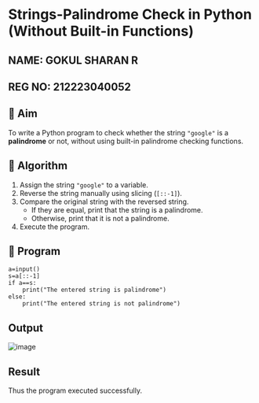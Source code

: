 # Strings-Palindrome Check in Python (Without Built-in Functions)
## NAME: GOKUL SHARAN R
## REG NO: 212223040052

## 🎯 Aim
To write a Python program to check whether the string `"google"` is a **palindrome** or not, without using built-in palindrome checking functions.

## 🧠 Algorithm
1. Assign the string `"google"` to a variable.
2. Reverse the string manually using slicing (`[::-1]`).
3. Compare the original string with the reversed string.
   - If they are equal, print that the string is a palindrome.
   - Otherwise, print that it is not a palindrome.
4. Execute the program.

## 🧾 Program
```
a=input()
s=a[::-1]
if a==s:
    print("The entered string is palindrome")
else:
    print("The entered string is not palindrome")
```

## Output
![image](https://github.com/user-attachments/assets/fff98308-e546-4c44-bd92-33fb4d65682f)


## Result
Thus the program executed successfully.
